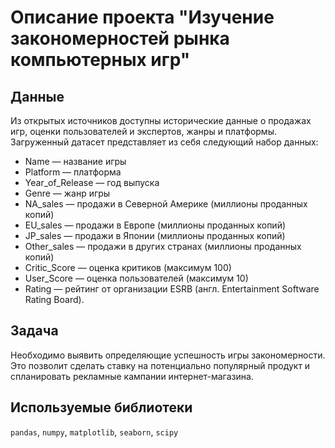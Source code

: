 # Описание проекта "Изучение закономерностей рынка компьютерных игр"

## Данные
Из открытых источников доступны исторические данные о продажах игр, оценки пользователей и экспертов, жанры и платформы.   
Загруженный датасет представляет из себя следующий набор данных:
- Name — название игры
- Platform — платформа
- Year_of_Release — год выпуска
- Genre — жанр игры
- NA_sales — продажи в Северной Америке (миллионы проданных копий)
- EU_sales — продажи в Европе (миллионы проданных копий)
- JP_sales — продажи в Японии (миллионы проданных копий)
- Other_sales — продажи в других странах (миллионы проданных копий)
- Critic_Score — оценка критиков (максимум 100)
- User_Score — оценка пользователей (максимум 10)
- Rating — рейтинг от организации ESRB (англ. Entertainment Software Rating Board).

## Задача
Необходимо выявить определяющие успешность игры закономерности. Это позволит сделать ставку на потенциально популярный продукт и спланировать рекламные кампании интернет-магазина.

## Используемые библиотеки
`pandas`, `numpy`, `matplotlib`, `seaborn`, `scipy`
